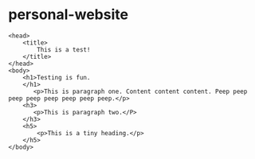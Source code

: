 # personal-website
<!DOCTYPE html>
<html>

	<head>
		<title>
			This is a test!
		</title>
	</head>
	<body>
		<h1>Testing is fun.
		</h1>
		   <p>This is paragraph one. Content content content. Peep peep peep peep peep peep peep peep.</p>
		<h3>
		   <p>This is paragraph two.</P>
		</h3>
		<h5>
		    <p>This is a tiny heading.</p>
		</h5>    
	</body>
</html>
